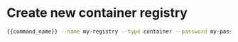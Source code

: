# Create new container registry

```bash
{{command_name}} --name my-registry --type container --password my-password
```
